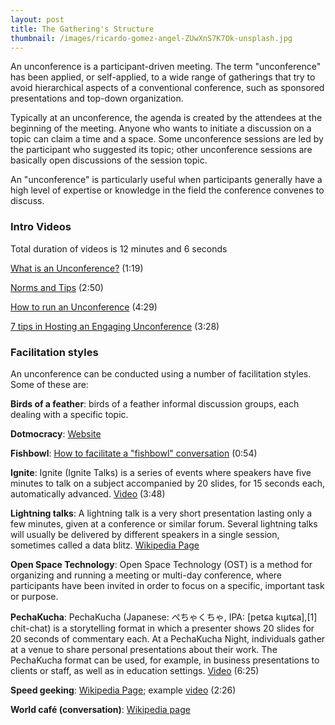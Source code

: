 ```yaml
---
layout: post
title: The Gathering's Structure
thumbnail: /images/ricardo-gomez-angel-ZUwXnS7K7Ok-unsplash.jpg
---
```


An unconference is a participant-driven meeting. The term "unconference" has been applied, or self-applied, to a wide range of gatherings that try to avoid hierarchical aspects of a conventional conference, such as sponsored presentations and top-down organization.

Typically at an unconference, the agenda is created by the attendees at the beginning of the meeting. Anyone who wants to initiate a discussion on a topic can claim a time and a space. Some unconference sessions are led by the participant who suggested its topic; other unconference sessions are basically open discussions of the session topic.

An "unconference" is particularly useful when participants generally have a high level of expertise or knowledge in the field the conference convenes to discuss.


### Intro Videos

Total duration of videos is 12 minutes and 6 seconds

[What is an Unconference?](https://www.youtube.com/watch?v=8HM5Q3ZkKSg) (1:19)

[Norms and Tips](https://www.youtube.com/watch?v=iUEt0xOysr4) (2:50)

[How to run an Unconference](https://youtu.be/rktd0nhV-mU) (4:29)

[7 tips in Hosting an Engaging Unconference](https://www.youtube.com/watch?v=iFCiOVVOEPE) (3:28)


### Facilitation styles

An unconference can be conducted using a number of facilitation styles. Some of these are:
    
**Birds of a feather**: birds of a feather informal discussion groups, each dealing with a specific topic.

**Dotmocracy**: [Website](https://dotmocracy.org/)

**Fishbowl**: [How to facilitate a "fishbowl" conversation](https://youtu.be/d5Mu3wxybpA) (0:54)

**Ignite**:  Ignite (Ignite Talks) is a series of events where speakers have five minutes to talk on a subject accompanied by 20 slides, for 15 seconds each, automatically advanced. [Video](https://www.youtube.com/watch?v=5sx9rOL9OuE) (3:48)

**Lightning talks**: A lightning talk is a very short presentation lasting only a few minutes, given at a conference or similar forum. Several lightning talks will usually be delivered by different speakers in a single session, sometimes called a data blitz. [Wikipedia Page](https://en.wikipedia.org/wiki/Lightning_talk)

**Open Space Technology**: Open Space Technology (OST) is a method for organizing and running a meeting or multi-day conference, where participants have been invited in order to focus on a specific, important task or purpose.

**PechaKucha**:  PechaKucha (Japanese: ぺちゃくちゃ, IPA: [petɕa kɯ̥tɕa],[1] chit-chat) is a storytelling format in which a presenter shows 20 slides for 20 seconds of commentary each. At a PechaKucha Night, individuals gather at a venue to share personal presentations about their work. The PechaKucha format can be used, for example, in business presentations to clients or staff, as well as in education settings. [Video](https://www.youtube.com/watch?v=xWC6mNbcD_Q) (6:25)

**Speed geeking**: [Wikipedia Page](https://en.wikipedia.org/wiki/Speed_geeking); example [video](https://youtu.be/nj6HOaxJVmk) (2:26)

**World café (conversation)**: [Wikipedia page](https://en.wikipedia.org/wiki/World_caf%C3%A9_(conversation))
